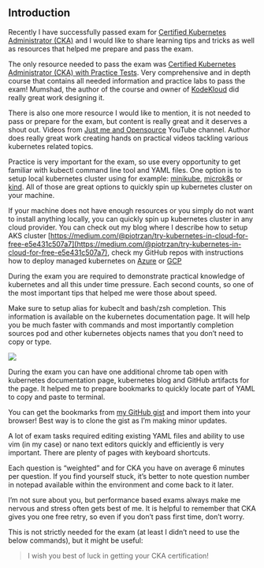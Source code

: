 ## Introduction

Recently I have successfully passed exam for [Certified Kubernetes Administrator (CKA)](https://www.cncf.io/certification/cka/) and I would like to share learning tips and tricks as well as resources that helped me prepare and pass the exam.

The only resource needed to pass the exam was [Certified Kubernetes Administrator (CKA) with Practice Tests](https://kodekloud.com/p/certified-kubernetes-administrator-with-practice-tests). Very comprehensive and in depth course that contains all needed information and practice labs to pass the exam! Mumshad, the author of the course and owner of [KodeKloud](https://kodekloud.com/) did really great work designing it.

There is also one more resource I would like to mention, it is not needed to pass or prepare for the exam, but content is really great and it deserves a shout out. Videos from [Just me and Opensource](https://www.youtube.com/user/wenkatn/featured) YouTube channel. Author does really great work creating hands on practical videos tackling various kubernetes related topics.

Practice is very important for the exam, so use every opportunity to get familiar with kubectl command line tool and YAML files. One option is to setup local kubernetes cluster using for example: [minikube](https://kubernetes.io/docs/tasks/tools/install-minikube/), [microk8s](https://microk8s.io/docs/) or [kind](https://kind.sigs.k8s.io/). All of those are great options to quickly spin up kubernetes cluster on your machine.

If your machine does not have enough resources or you simply do not want to install anything locally, you can quickly spin up kubernetes cluster in any cloud provider. You can check out my blog where I describe how to setup AKS cluster [https://medium.com/@piotrzan/try-kubernetes-in-cloud-for-free-e5e431c507a7](https://medium.com/@piotrzan/try-kubernetes-in-cloud-for-free-e5e431c507a7), check my GitHub repos with instructions how to deploy managed kubernetes on [Azure](https://github.com/Piotr1215/terraform-aks) or [GCP](https://github.com/Piotr1215/terraform-gcp)

During the exam you are required to demonstrate practical knowledge of kubernetes and all this under time pressure. Each second counts, so one of the most important tips that helped me were those about speed.

Make sure to setup alias for kubeclt and bash/zsh completion. This information is available on the kubernetes documentation page. It will help you be much faster with commands and most importantly completion sources pod and other kubernetes objects names that you don’t need to copy or type.

![](https://miro.medium.com/max/2696/0*TyA2kZdqmXMSi99P.png)

During the exam you can have one additional chrome tab open with kubernetes documentation page, kubernetes blog and GitHub artifacts for the page. It helped me to prepare bookmarks to quickly locate part of YAML to copy and paste to terminal.

You can get the bookmarks from [my GitHub gist](https://gist.github.com/Piotr1215/016ba7218a1a949574786fb9b92382c1) and import them into your browser! Best way is to clone the gist as I’m making minor updates.

A lot of exam tasks required editing existing YAML files and ability to use vim (in my case) or nano text editors quickly and efficiently is very important. There are plenty of pages with keyboard shortcuts.

Each question is “weighted” and for CKA you have on average 6 minutes per question. If you find yourself stuck, it’s better to note question number in notepad available within the environment and come back to it later.

I’m not sure about you, but performance based exams always make me nervous and stress often gets best of me. It is helpful to remember that CKA gives you one free retry, so even if you don’t pass first time, don’t worry.

This is not strictly needed for the exam (at least I didn’t need to use the below commands), but it might be useful:

> I wish you best of luck in getting your CKA certification!